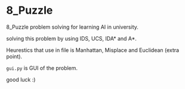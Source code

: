 # 8_Puzzle
 8_Puzzle problem solving for learning AI in university.

solving this problem by using IDS, UCS, IDA* and A*.

Heurestics that use in file is Manhattan, Misplace and Euclidean (extra point).

`gui.py` is GUI of the problem.

good luck :)

